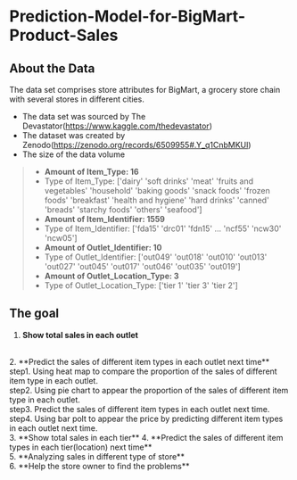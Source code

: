 # Prediction-Model-for-BigMart-Product-Sales

## About the Data
The data set comprises store attributes for BigMart, a grocery store chain with several stores in different cities.
- The data set was sourced by The Devastator(https://www.kaggle.com/thedevastator)
- The dataset was created by Zenodo(https://zenodo.org/records/6509955#.Y_q1CnbMKUl)
- The size of the data volume
>- **Amount of Item_Type:  16**
>- Type of Item_Type:  ['dairy' 'soft drinks' 'meat' 'fruits and vegetables' 'household'
 'baking goods' 'snack foods' 'frozen foods' 'breakfast'
 'health and hygiene' 'hard drinks' 'canned' 'breads' 'starchy foods' 'others' 'seafood']
>- **Amount of Item_Identifier:  1559**
>- Type of Item_Identifier:  ['fda15' 'drc01' 'fdn15' ... 'ncf55' 'ncw30' 'ncw05']
>- **Amount of Outlet_Identifier:  10**
>- Type of Outlet_Identifier:  ['out049' 'out018' 'out010' 'out013' 'out027' 'out045' 'out017' 'out046'
 'out035' 'out019']
>- **Amount of Outlet_Location_Type:  3**
>- Type of Outlet_Location_Type:  ['tier 1' 'tier 3' 'tier 2']

## The goal
1. **Show total sales in each outlet**
<br>
2. **Predict the sales of different item types in each outlet next time**<br>
step1. Using heat map to compare the proportion of the sales of different item type in each outlet.<br>
step2. Using pie chart to appear the proportion of the sales of different item type in each outlet.<br>
step3. Predict the sales of different item types in each outlet next time.<br>
step4. Using bar polt to appear the price by predicting  different item types in each outlet next time.
<br>
3. **Show total sales in each tier**
4. **Predict the sales of different item types in each tier(location) next time**<br>
5. **Analyzing sales in  different type of store**<br>
6. **Help the store owner to find the problems**
